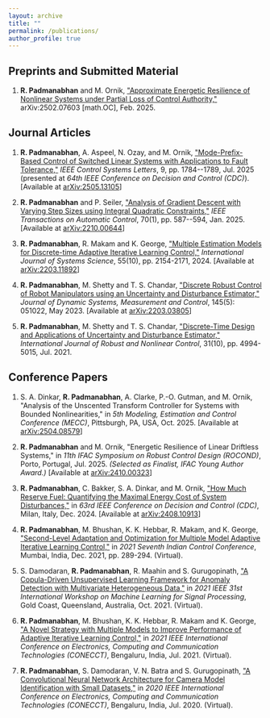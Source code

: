 ```yaml
---
layout: archive
title: ""
permalink: /publications/
author_profile: true
---
```


Preprints and Submitted Material
------

1. **R. Padmanabhan** and M. Ornik, ["Approximate Energetic Resilience of Nonlinear Systems under Partial Loss of Control Authority,"](https://arxiv.org/abs/2502.07603) arXiv:2502.07603 [math.OC], Feb. 2025.

 Journal Articles
------

1. **R. Padmanabhan**, A. Aspeel, N. Ozay, and M. Ornik, ["Mode-Prefix-Based Control of Switched Linear Systems with Applications to Fault Tolerance,"](https://ieeexplore.ieee.org/document/11036760) _IEEE Control Systems Letters_, 9, pp. 1784--1789, Jul. 2025 (presented at _64th IEEE Conference on Decision and Control (CDC)_). \[Available at [arXiv:2505.13105](https://arxiv.org/abs/2505.13105)\]

1. **R. Padmanabhan** and P. Seiler, ["Analysis of Gradient Descent with Varying Step Sizes using Integral Quadratic Constraints,"](https://ieeexplore.ieee.org/document/10623868) _IEEE Transactions on Automatic Control_, 70(1), pp. 587--594, Jan. 2025. \[Available at [arXiv:2210.00644](https://arxiv.org/abs/2210.00644)\]

1. **R. Padmanabhan**, R. Makam and K. George, ["Multiple Estimation Models for Discrete-time Adaptive Iterative Learning Control,"](https://www.tandfonline.com/doi/full/10.1080/00207721.2024.2335228) _International Journal of Systems Science_, 55(10), pp. 2154-2171, 2024. \[Available at [arXiv:2203.11892](https://arxiv.org/abs/2203.11892)\]

1. **R. Padmanabhan**, M. Shetty and T. S. Chandar, ["Discrete Robust Control of Robot Manipulators using an Uncertainty and Disturbance Estimator,"](https://asmedigitalcollection.asme.org/dynamicsystems/article/doi/10.1115/1.4062079/1160024/Discrete-Robust-Control-of-Robot-Manipulators) _Journal of Dynamic Systems, Measurement and Control_, 145(5): 051022, May 2023. \[Available at [arXiv:2203.03805](https://arxiv.org/abs/2203.03805)\]

1. **R. Padmanabhan**, M. Shetty and T. S. Chandar, ["Discrete-Time Design and Applications of Uncertainty and Disturbance Estimator,"](https://onlinelibrary.wiley.com/doi/10.1002/rnc.5518) _International Journal of Robust and Nonlinear Control_, 31(10), pp. 4994-5015, Jul. 2021.

 Conference Papers
------

1. S. A. Dinkar, **R. Padmanabhan**, A. Clarke, P.-O. Gutman, and M. Ornik, "Analysis of the Unscented Transform Controller for Systems with Bounded Nonlinearities," in _5th Modeling, Estimation and Control Conference (MECC)_, Pittsburgh, PA, USA, Oct. 2025. \[Available at [arXiv:2504.08579](https://arxiv.org/abs/2504.08579)\]

1. **R. Padmanabhan** and M. Ornik, "Energetic Resilience of Linear Driftless Systems," in _11th IFAC Symposium on Robust Control Design (ROCOND)_, Porto, Portugal, Jul. 2025. _(Selected as Finalist, IFAC Young Author Award.)_ \[Available at [arXiv:2410.00323](https://arxiv.org/abs/2410.00323)\]

1. **R. Padmanabhan**, C. Bakker, S. A. Dinkar, and M. Ornik, ["How Much Reserve Fuel: Quantifying the Maximal Energy Cost of System Disturbances,"](https://ieeexplore.ieee.org/document/10886030) in _63rd IEEE Conference on Decision and Control (CDC)_, Milan, Italy, Dec. 2024. \[Available at [arXiv:2408.10913](https://arxiv.org/abs/2408.10913)\]

1. **R. Padmanabhan**, M. Bhushan, K. K. Hebbar, R. Makam, and K. George, ["Second-Level Adaptation and Optimization for Multiple Model Adaptive Iterative Learning Control,"](https://ieeexplore.ieee.org/abstract/document/9703125) in _2021 Seventh Indian Control Conference_, Mumbai, India, Dec. 2021, pp. 289-294. (Virtual).

1. S. Damodaran, **R. Padmanabhan**, R. Maahin and S. Gurugopinath, ["A Copula-Driven Unsupervised Learning Framework for Anomaly Detection with Multivariate Heterogeneous Data,"](https://ieeexplore.ieee.org/document/9596359) in _2021 IEEE 31st International Workshop on Machine Learning for Signal Processing_, Gold Coast, Queensland, Australia, Oct. 2021. (Virtual).

1. **R. Padmanabhan**, M. Bhushan, K. K. Hebbar, R. Makam and K. George, ["A Novel Strategy with Multiple Models to Improve Performance of Adaptive Iterative Learning Control,"](https://ieeexplore.ieee.org/document/9622359) in _2021 IEEE International Conference on Electronics, Computing and Communication Technologies (CONECCT)_, Bengaluru, India, Jul. 2021. (Virtual).

1. **R. Padmanabhan**, S. Damodaran, V. N. Batra and S. Gurugopinath, ["A Convolutional Neural Network Architecture for Camera Model Identification with Small Datasets,"](https://ieeexplore.ieee.org/document/9198595) in _2020 IEEE International Conference on Electronics, Computing and Communication Technologies (CONECCT)_, Bengaluru, India, Jul. 2020. (Virtual).